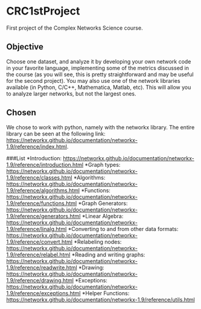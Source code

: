 # CRC1stProject

First project of the Complex Networks Science course.

## Objective

Choose one dataset, and analyze it by developing your own network code in your favorite language, implementing some of the metrics discussed in the course (as you will see, this is pretty straightforward and may be useful for the second project). You may also use one of the network libraries available (in Python, C/C++, Mathematica, Matlab, etc). This will allow you to analyze larger networks, but not the largest ones.

## Chosen

We chose to work with python, namely with the networkx library. The entire library can be seen at the following link: https://networkx.github.io/documentation/networkx-1.9/reference/index.html.

###List
*Introduction: https://networkx.github.io/documentation/networkx-1.9/reference/introduction.html
*Graph types: https://networkx.github.io/documentation/networkx-1.9/reference/classes.html
*Algorithms: https://networkx.github.io/documentation/networkx-1.9/reference/algorithms.html
*Functions: https://networkx.github.io/documentation/networkx-1.9/reference/functions.html
*Graph Generators: https://networkx.github.io/documentation/networkx-1.9/reference/generators.html
*Linear Algebra: https://networkx.github.io/documentation/networkx-1.9/reference/linalg.html
*Converting to and from other data formats: https://networkx.github.io/documentation/networkx-1.9/reference/convert.html
*Relabeling nodes: https://networkx.github.io/documentation/networkx-1.9/reference/relabel.html
*Reading and writing graphs: https://networkx.github.io/documentation/networkx-1.9/reference/readwrite.html
*Drawing: https://networkx.github.io/documentation/networkx-1.9/reference/drawing.html
*Exceptions: https://networkx.github.io/documentation/networkx-1.9/reference/exceptions.html
*Helper Functions: https://networkx.github.io/documentation/networkx-1.9/reference/utils.html